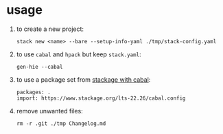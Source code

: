 # usage

1. to create a new project:  

   `stack new <name> --bare --setup-info-yaml ./tmp/stack-config.yaml`
2. to use `cabal` and `hpack` but keep `stack.yaml`:  

   `gen-hie --cabal`
3. to use a package set from [stackage with cabal](https://cabal.readthedocs.io/en/3.8/nix-local-build.html#how-can-i-have-a-reproducible-set-of-versions-for-my-dependencies):
   ```cabal
   packages: .
   import: https://www.stackage.org/lts-22.26/cabal.config
   ```
4. remove unwanted files:  

   `rm -r .git ./tmp Changelog.md`